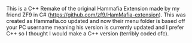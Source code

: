 This is a C++ Remake of the original Hammafia Extension made by my friend ZF9 in C# (https://github.com/zf9/HamMafia-extension). This was created as Hammafia.co updated and now their menu folder is based off your PC username meaning his version is currently updated and I prefer C++ so I thought I would make a C++ version (terribly coded ofc).
